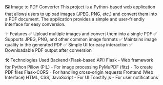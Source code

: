🖼️ Image to PDF Converter
This project is a Python-based web application that allows users to upload images (JPEG, PNG, etc.) and convert them into a PDF document. The application provides a simple and user-friendly interface for easy conversion.

✨ Features
✅ Upload multiple images and convert them into a single PDF
✅ Supports JPEG, PNG, and other common image formats
✅ Maintains image quality in the generated PDF
✅ Simple UI for easy interaction
✅ Downloadable PDF output after conversion

🛠️ Technologies Used
Backend (Flask-based API)
Flask - Web framework for Python
Pillow (PIL) - For image processing
PyMuPDF (fitz) - To create PDF files
Flask-CORS - For handling cross-origin requests
Frontend (Web Interface)
HTML, CSS, JavaScript - For UI
Toastify.js - For user notifications
